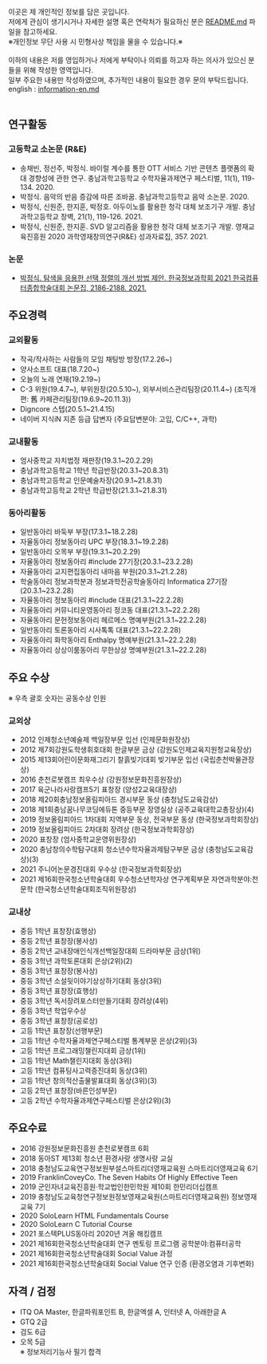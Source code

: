 이곳은 제 개인적인 정보를 담은 곳입니다.<br>
저에게 관심이 생기시거나 자세한 설명 혹은 연락처가 필요하신 분은 [README.md](README.md) 파일을 참고하세요.<br>
※개인정보 무단 사용 시 민형사상 책임을 물을 수 있습니다.※<br><br>
이하의 내용은 저를 영입하거나 저에게 부탁이나 의뢰를 하고자 하는 의사가 있으신 분들을 위해 작성한 영역입니다.<br>
일부 주요한 내용만 작성하였으며, 추가적인 내용이 필요한 경우 문의 부탁드립니다.
<br>english : [information-en.md](information-en.md)<br><br>

## 연구활동
### 고등학교 소논문 (R&E)
* 송채빈, 정선주, 박정식. 바이럴 계수를 통한 OTT 서비스 기반 콘텐츠 플랫폼의 확대 경향성에 관한 연구. 충남과학고등학교 수학자율과제연구 페스티벌, 11(1), 119-134. 2020.
* 박정식. 음악의 반음 증감에 따른 조바꿈. 충남과학고등학교 음악 소논문. 2020.
* 박정식, 신원준, 한지훈, 박정호. 아두이노를 활용한 청각 대체 보조기구 개발. 충남과학고등학교 창벽, 21(1), 119-126. 2021.
* 박정식, 신원준, 한지훈. SVD 알고리즘을 활용한 청각 대체 보조기구 개발. 영재교육진흥원 2020 과학영재창의연구(R&E) 성과자료집, 357. 2021.

### 논문
* [박정식. 탐색을 응용한 선택 정렬의 개선 방법 제안. 한국정보과학회 2021 한국컴퓨터종합학술대회 논문집, 2186-2188. 2021.](https://www.dbpia.co.kr/journal/articleDetail?nodeId=NODE10583574)

## 주요경력

### 교외활동
* 작곡/작사하는 사람들의 모임 채팅방 방장(17.2.26~)
* 양사소프트 대표(18.7.20~)
* 오늘의 노래 연재(19.2.19~)
* C-3 위원(19.4.7~), 부위원장(20.5.10~), 외부서비스관리팀장(20.11.4~) (조직개편: 舊 카페관리팀장(19.6.9~20.11.3))
* Digncore 스텝(20.5.1~21.4.15)
* 네이버 지식iN 지존 등급 답변자 (주요답변분야: 고입, C/C++, 과학)

### 교내활동
* 엄사중학교 자치법정 재판장(19.3.1~20.2.29)
* 충남과학고등학교 1학년 학급반장(20.3.1~20.8.31)
* 충남과학고등학교 인문예술차장(20.9.1~21.8.31)
* 충남과학고등학교 2학년 학급반장(21.3.1~21.8.31)

### 동아리활동
* 일반동아리 바둑부 부장(17.3.1~18.2.28)
* 자율동아리 정보동아리 UPC 부장(18.3.1~19.2.28)
* 일반동아리 오목부 부장(19.3.1~20.2.29)
* 자율동아리 정보동아리 #include 27기장(20.3.1~23.2.28)
* 자율동아리 교지편집동아리 내마음 부원(20.3.1~21.2.28)
* 학술동아리 정보과학분과 정보과학전공학술동아리 Informatica 27기장(20.3.1~23.2.28)
* 자율동아리 정보동아리 #include 대표(21.3.1~22.2.28)
* 자율동아리 커뮤니티운영동아리 정코동 대표(21.3.1~22.2.28)
* 자율동아리 문헌정보동아리 헤르메스 명예부원(21.3.1~22.2.28)
* 일반동아리 토론동아리 시사톡톡 대표(21.3.1~22.2.28)
* 자율동아리 화학동아리 Enthalpy 명예부원(21.3.1~22.2.28)
* 자율동아리 상상이룸동아리 무한상상 명예부원(21.3.1~22.2.28)

## 주요 수상

※ 우측 괄호 숫자는 공동수상 인원

### 교외상
* 2012 인제청소년예술제 백일장부문 입선 (인제문화원장상)
* 2012 제7회강원도학생휘호대회 한글부문 금상 (강원도인제교육지원청교육장상)
* 2015 제13회어린이문화재그리기 찰흙빚기대회 빚기부문 입선 (국립춘천박물관장상)
* 2016 춘천로봇캠프 최우수상 (강원정보문화진흥원장상)
* 2017 육군나라사랑캠프5기 표창장 (양성2교육대장상)
* 2018 제20회충남정보올림피아드 경시부문 동상 (충청남도교육감상)
* 2018 제1회충남꿈나무코딩에듀톤 중등부문 장영실상 (공주교육대학교총장상)(4)
* 2019 정보올림피아드 1차대회 지역부문 동상, 전국부문 동상 (한국정보과학회장상)
* 2019 정보올림피아드 2차대회 장려상 (한국정보과학회장상)
* 2020 표창장 (엄사중학교운영위원장상)
* 2020 충남창의수학탐구대회 청소년수학자율과제탐구부문 금상 (충청남도교육감상)(3)
* 2021 주니어논문경진대회 우수상 (한국정보과학회장상)
* 2021 제16회한국청소년학술대회 우수청소년학자상 연구계획부문 자연과학분야:천문학 (한국청소년학술대회조직위원장상)

### 교내상
* 중등 1학년 표창장(효행상)
* 중등 2학년 표창장(봉사상)
* 중등 2학년 교내장애인식개선백일장대회 드라마부문 금상(1위)
* 중등 3학년 과학토론대회 은상(2위)(2)
* 중등 3학년 표창장(봉사상)
* 중등 3학년 소설뒷이야기상상하기대회 동상(3위)
* 중등 3학년 표창장(효행상)
* 중등 3학년 독서장려포스터만들기대회 장려상(4위)
* 중등 3학년 학업우수상
* 중등 3학년 표창장(공로상)
* 고등 1학년 표창장(선행부문)
* 고등 1학년 수학자율과제연구페스티벌 통계부문 은상(2위)(3)
* 고등 1학년 프로그래밍챌린지대회 금상(1위)
* 고등 1학년 Math챌린지대회 동상(3위)
* 고등 1학년 컴퓨팅사고력증진대회 동상(3위)
* 고등 1학년 창의적산출물발표대회 동상(3위)(3)
* 고등 2학년 표창장(바른인성부문)
* 고등 2학년 수학자율과제연구페스티벌 은상(2위)(3)

## 주요수료
* 2016 강원정보문화진흥원 춘천로봇캠프 6회
* 2018 동아ST 제13회 청소년 환경사랑 생명사랑 교실
* 2018 충청남도교육연구정보원부설스마트리더영재교육원 스마트리더영재교육 6기
* 2019 FranklinCoveyCo. The Seven Habits Of Highly Effective Teen
* 2019 군인자녀교육진흥원·학교법인한민학원 제10회 한민리더십캠프
* 2019 충청남도교육청연구정보원정보영재교육원(스마트리더영재교육원) 정보영재교육 7기
* 2020 SoloLearn HTML Fundamentals Course
* 2020 SoloLearn C Tutorial Course
* 2021 포스텍PLUS동아리 2020년 겨울 해킹캠프
* 2021 제16회한국청소년학술대회 연구 멘토링 프로그램 공학분야:컴퓨터공학
* 2021 제16회한국청소년학술대회 Social Value 과정
* 2021 제16회한국청소년학술대회 Social Value 연구 인증 (환경오염과 기후변화)

## 자격 / 검정
* ITQ OA Master, 한글파워포인트 B, 한글엑셀 A, 인터넷 A, 아래한글 A
* GTQ 2급
* 검도 6급
* 오목 5급
<br>※ 정보처리기능사 필기 합격
